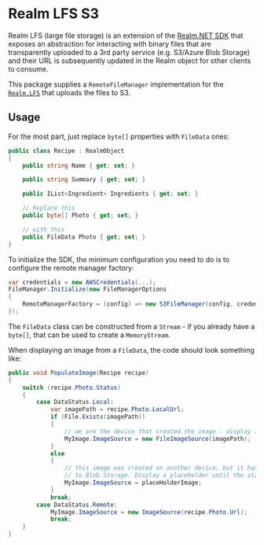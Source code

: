 # Realm LFS S3

Realm LFS (large file storage) is an extension of the [Realm.NET SDK](http://github.com/realm/realm-dotnet) that exposes an abstraction for interacting with binary files that are transparently uploaded to a 3rd party service (e.g. S3/Azure Blob Storage) and their URL is subsequently updated in the Realm object for other clients to consume.

This package supplies a `RemoteFileManager` implementation for the [`Realm.LFS`](https://www.nuget.org/packages/Realm.LFS) that uploads the files to S3.

## Usage

For the most part, just replace `byte[]` properties with `FileData` ones:

```csharp
public class Recipe : RealmObject
{
    public string Name { get; set; }

    public string Summary { get; set; }

    public IList<Ingredient> Ingredients { get; set; }

    // Replace this
    public byte[] Photo { get; set; }

    // with this
    public FileData Photo { get; set; }
}
```

To initialize the SDK, the minimum configuration you need to do is to configure the remote manager factory:

```csharp
var credentials = new AWSCredentials(...);
FileManager.Initialize(new FileManagerOptions
{
    RemoteManagerFactory = (config) => new S3FileManager(config, credentials)
});
```

The `FileData` class can be constructed from a `Stream` - if you already have a `byte[]`, that can be used to create a `MemoryStream`.

When displaying an image from a `FileData`, the code should look something like:

```csharp
public void PopulateImage(Recipe recipe)
{
    switch (recipe.Photo.Status)
    {
        case DataStatus.Local:
            var imagePath = recipe.Photo.LocalUrl;
            if (File.Exists(imagePath))
            {
                // we are the device that created the image - display it from disk
                MyImage.ImageSource = new FileImageSource(imagePath);
            }
            else
            {
                // this image was created on another device, but it hasn't uploaded it yet
                // to Blob Storage. Display a placeholder until the status changes to Remote
                MyImage.ImageSource = placeHolderImage;
            }
            break;
        case DataStatus.Remote:
            MyImage.ImageSource = new ImageSource(recipe.Photo.Url);
            break;
    }
}
```